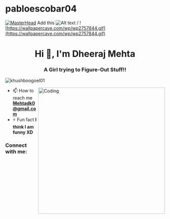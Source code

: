 # pabloescobar04
[![MasterHead](https://wallpapercave.com/wp/wp2757844.gif)](https://khushboogoel01.github.io)
Add this ![ Alt text]() / ! [https://wallpapercave.com/wp/wp2757844.gif](https://wallpapercave.com/wp/wp2757844.gif)
<h1 align="center">Hi 👋, I'm Dheeraj Mehta</h1>
<h3 align="center">A Girl trying to Figure-Out Stuff!!</h3>

<p align="left"> <img src="https://komarev.com/ghpvc/?username=khushboogoel01&label=Profile%20views&color=129e00&style=plastic" alt="khushboogoel01" /> </p>
<img align="right" alt="Coding" width="400" src="https://cdn.dribbble.com/users/2646423/screenshots/5507196/computer.gif">

- 📫 How to reach me **Mehtadk0@gmail.com**
- ⚡ Fun fact **I think I am funny XD**
<h3 >Connect with me:</h3>

